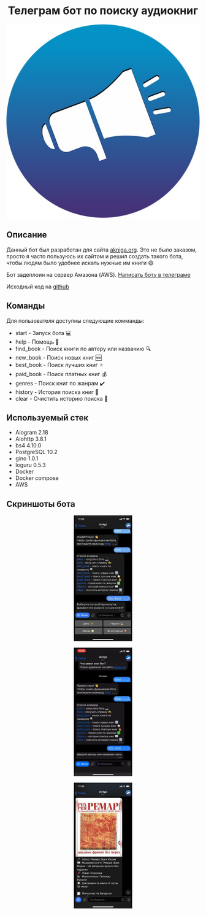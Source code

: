 <h1 align="center">Телеграм бот по поиску аудиокниг</h1>
<p align="center">
<img src="./readme_assets/logo.jpg">
</p>

## Описание
Данный бот был разработан для сайта [akniga.org](https://akniga.org/). Это не было заказом, просто я часто 
пользуюсь их сайтом и решил создать такого бота, чтобы людям было удобнее искать нужные им книги :smile:

Бот задеплоин на сервер Амазона (AWS). [Написать боту в телеграме](https://t.me/akniga_org_bot)

Исходный код на [github](https://github.com/kaucap/audio-bot)

## Команды
Для пользователя доступны следующие комманды:
- start - Запуск бота :computer:
- help - Помощь :loudspeaker:
- find_book - Поиск книги по автору или названию :mag:
- new_book - Поиск новых книг :new:
- best_book - Поиск лучших книг :star:
- paid_book - Поиск платных книг :moneybag:
- genres - Поиск книг по жанрам :heavy_check_mark:
- history - История поиска книг :book:
- clear - Очистить историю поиска :put_litter_in_its_place:

## Используемый стек
- Aiogram 2.18
- Aiohttp 3.8.1
- bs4 4.10.0
- PostgreSQL 10.2
- gino 1.0.1
- loguru 0.5.3
- Docker
- Docker compose
- AWS 

## Скриншоты бота

<p align="center">
<img src="./readme_assets/second%20photo.jpg" width="30%"></p>

<p align="center">
<img src="./readme_assets/bot%20gif.gif" width="30%"></p>

<p align="center">
<img src="./readme_assets/first%20photo.jpg" width="30%"></p>